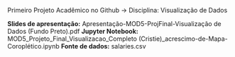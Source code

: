 Primeiro Projeto Acadêmico no Github ->
Disciplina: Visualização de Dados

**Slides de apresentação:** Apresentação-MOD5-ProjFinal-Visualização de Dados (Fundo Preto).pdf
**Jupyter Notebook:** MOD5_Projeto_Final_Visualizacao_Completo (Cristie)_acrescimo-de-Mapa-Coroplético.ipynb
**Fonte de dados:** salaries.csv

